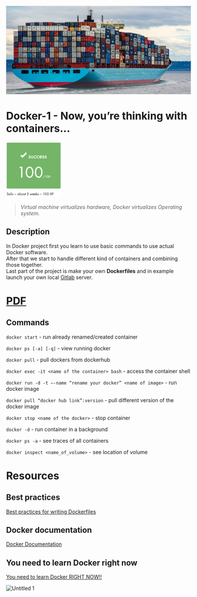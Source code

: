 <p align="middle"><img src="./README/images/docker.jpg"></p>

# Docker-1 - Now, you’re thinking with containers...

<p align="left"><img src="./README/images/score.png" width="150"></p>

> *Virtual machine virtualizes hardware, Docker virtualizes Operating system.*

## Description

In Docker project first you learn to use basic commands to use actual Docker software.<br>
After that we start to handle different kind of containers and combining those together.<br>
Last part of the project is make your own **Dockerfiles** and in example launch your own local [Gitlab](https://about.gitlab.com/) server.


# [PDF](./docker-1.pdf)


## Commands

`docker start` - run already renamed/created container

`docker ps [-a] [-q]`  - view running docker

`docker pull` - pull dockers from dockerhub

`docker exec -it <name of the container> bash` - access the container shell

`docker run -d -t —-name “rename your docker” <name of image>` - run docker image

`docker pull “docker hub link”:version` - pull different version of the docker image

`docker stop <name of the docker>` - stop container

`docker -d` - run container in a background

`docker ps -a` - see traces of all containers

`docker inspect <name_of_volume>` - see location of volume


# Resources


## Best practices

[Best practices for writing Dockerfiles](https://docs.docker.com/develop/develop-images/dockerfile_best-practices/)

## Docker documentation

[Docker Documentation](https://docs.docker.com/)

## You need to learn Docker right now

[You need to learn Docker RIGHT NOW!!](https://youtu.be/eGz9DS-aIeY)

<img width="1000" alt="Untitled 1" src="https://user-images.githubusercontent.com/69038136/162577630-45ae4b79-9555-40b0-9971-8ab6ba1c1d39.png">
